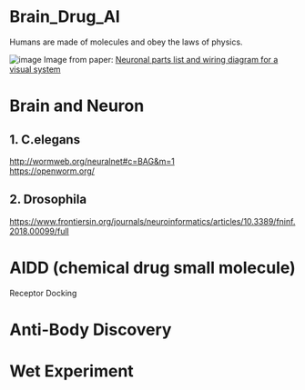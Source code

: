 # Brain_Drug_AI

Humans are made of molecules and obey the laws of physics.

![image](https://github.com/user-attachments/assets/9571f61c-ff84-4d5e-8fbb-ea7d4b80d4d1)
Image from paper: [Neuronal parts list and wiring diagram for a visual system](https://www.nature.com/articles/s41586-024-07981-1)

# Brain and Neuron
## 1. C.elegans
http://wormweb.org/neuralnet#c=BAG&m=1  
https://openworm.org/
## 2. Drosophila 
https://www.frontiersin.org/journals/neuroinformatics/articles/10.3389/fninf.2018.00099/full

# AIDD (chemical drug small molecule)
Receptor
Docking

# Anti-Body Discovery

# Wet Experiment
